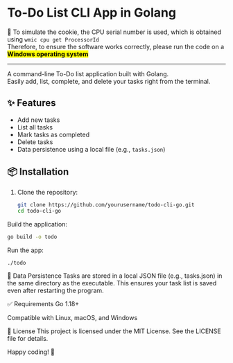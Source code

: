 
# To-Do List CLI App in Golang

🔴 To simulate the cookie, the CPU serial number is used, 
which is obtained using `wmic cpu get ProcessorId` <br> 
Therefore, to ensure the software works correctly, please run the code on a <mark><strong>Windows operating system</strong></mark>

<hr>

A command-line To-Do list application built with Golang.  
Easily add, list, complete, and delete your tasks right from the terminal.

## ✨ Features

- Add new tasks
- List all tasks
- Mark tasks as completed
- Delete tasks
- Data persistence using a local file (e.g., `tasks.json`)

## 📦 Installation

1. Clone the repository:
   ```bash
   git clone https://github.com/yourusername/todo-cli-go.git
   cd todo-cli-go
   ```
   
Build the application:
```bash
go build -o todo
```

Run the app:
```
./todo
```


💾 Data Persistence
Tasks are stored in a local JSON file (e.g., tasks.json) in the same directory as the executable. This ensures your task list is saved even after restarting the program.

✅ Requirements
Go 1.18+

Compatible with Linux, macOS, and Windows

📄 License
This project is licensed under the MIT License. See the LICENSE file for details.

Happy coding! 🚀


